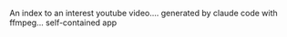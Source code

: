 An index to an interest youtube video.... generated by claude code with ffmpeg... self-contained app
